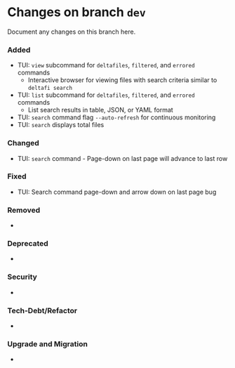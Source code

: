 # Changes on branch `dev`
Document any changes on this branch here.
### Added
- TUI: `view` subcommand for `deltafiles`, `filtered`, and `errored` commands
  - Interactive browser for viewing files with search criteria similar to `deltafi search`
- TUI: `list` subcommand for `deltafiles`, `filtered`, and `errored` commands
  - List search results in table, JSON, or YAML format
- TUI: `search` command flag `--auto-refresh` for continuous monitoring
- TUI: `search` displays total files

### Changed
- TUI: `search` command - Page-down on last page will advance to last row

### Fixed
- TUI: Search command page-down and arrow down on last page bug

### Removed
- 

### Deprecated
- 

### Security
- 

### Tech-Debt/Refactor
- 

### Upgrade and Migration
- 
